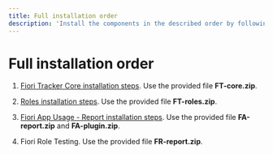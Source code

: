 ```yaml
---
title: Full installation order
description: 'Install the components in the described order by following linked component-specific guides.'
---
```

# Full installation order

1. [Fiori Tracker Core installation steps](/core/SPS03/inst/). Use the provided file **FT-core.zip**.

2. [Roles installation steps](/ro/FPS01/inst/). Use the provided file **FT-roles.zip**.

3. [Fiori App Usage - Report installation steps](https://help.fioriappsusage.org/2020/FPS01/inst/). Use the provided file **FA-report.zip** and **FA-plugin.zip**.

5. Fiori Role Testing. Use the provided file **FR-report.zip**.
